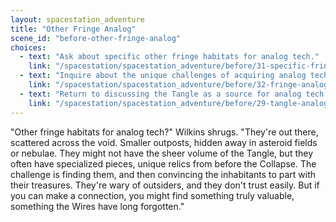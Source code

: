 ```yaml
---
layout: spacestation_adventure
title: "Other Fringe Analog"
scene_id: "before-other-fringe-analog"
choices:
  - text: "Ask about specific other fringe habitats for analog tech."
    link: "/spacestation/spacestation_adventure/before/31-specific-fringe-analog-locations/"
  - text: "Inquire about the unique challenges of acquiring analog tech from these places."
    link: "/spacestation/spacestation_adventure/before/32-fringe-analog-challenges/"
  - text: "Return to discussing the Tangle as a source for analog tech."
    link: "/spacestation/spacestation_adventure/before/29-tangle-analog-source/"
---
```


"Other fringe habitats for analog tech?" Wilkins shrugs. "They're out there, scattered across the void. Smaller outposts, hidden away in asteroid fields or nebulae. They might not have the sheer volume of the Tangle, but they often have specialized pieces, unique relics from before the Collapse. The challenge is finding them, and then convincing the inhabitants to part with their treasures. They're wary of outsiders, and they don't trust easily. But if you can make a connection, you might find something truly valuable, something the Wires have long forgotten."

